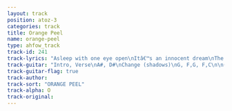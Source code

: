 ```yaml
---
layout: track
position: atoz-3
categories: track
title: Orange Peel
name: orange-peel
type: ahfow_track
track-id: 241
track-lyrics: "Asleep with one eye open\nItâ€™s an innocent dream\nThe telephone is singing\nAnd Iâ€™ll do it again\n\nResting in your yellow room\nYour face looks so surreal\nI kissed you with my rabbit foot\nI made your orange peel\n\nOn Christy Street, the sinking sun\nHas set your face ablaze\nYour ruby is weeping\nAnd youâ€™re all in a daze\nI told you all my riddles\nAnd I made your sickness heal\nI kissed you with my rabbitâ€™s foot\nI made your orange peel\n\nShadows on the wall\nHeading for a fall"
track-guitar: "Intro, Verse\nA#, D#\nChange (shadows)\nG, F,G, F,C\n\n(provided by Drew)"
track-guitar-flag: true
track-author: 
track-sort: "ORANGE PEEL"
track-alpha: O
track-original: 
---
```

